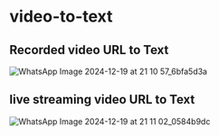 # video-to-text
## Recorded video URL to Text
![WhatsApp Image 2024-12-19 at 21 10 57_6bfa5d3a](https://github.com/user-attachments/assets/d3aeac53-dc2b-4b2d-98a2-13d2024a11b8)
## live streaming video URL to Text
![WhatsApp Image 2024-12-19 at 21 11 02_0584b9dc](https://github.com/user-attachments/assets/067f5265-378d-45b4-adf6-8d2db0008490)
